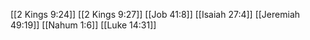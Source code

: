 [[2 Kings 9:24]]
[[2 Kings 9:27]]
[[Job 41:8]]
[[Isaiah 27:4]]
[[Jeremiah 49:19]]
[[Nahum 1:6]]
[[Luke 14:31]]
